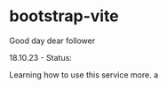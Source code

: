 # bootstrap-vite
Good day dear follower

18.10.23 - Status:

Learning how to use this service more. a